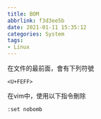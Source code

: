 ```yaml
---
title: BOM
abbrlink: f3d3ee5b
date: 2021-01-11 15:35:12
categories: System
tags:
- Linux
---
```

在文件的最前面，會有下列符號
```
<U+FEFF>
```

在vim中，使用以下指令刪除
```
:set nobomb
```